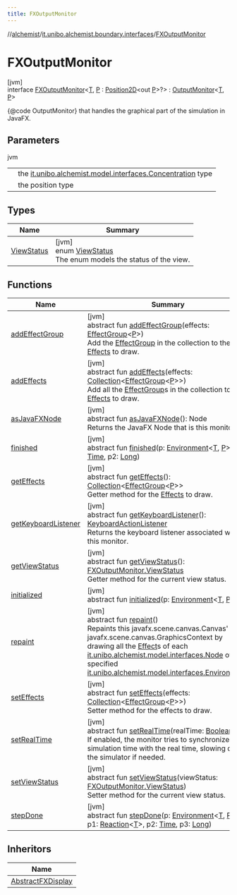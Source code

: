 ```yaml
---
title: FXOutputMonitor
---
```

//[alchemist](../../../index.html)/[it.unibo.alchemist.boundary.interfaces](../index.html)/[FXOutputMonitor](index.html)



# FXOutputMonitor



[jvm]\
interface [FXOutputMonitor](index.html)<[T](index.html), [P](index.html) : [Position2D](../../it.unibo.alchemist.model.interfaces/-position2-d/index.html)<out [P](../-draw-command/index.html)>?> : [OutputMonitor](../-output-monitor/index.html)<[T](../../it.unibo.alchemist.boundary.gui.view.properties/-property-type-adapter/index.html), [P](../-draw-command/index.html)> 

{@code OutputMonitor} that handles the graphical part of the simulation in JavaFX.



## Parameters


jvm

| | |
|---|---|
| <T> | the [it.unibo.alchemist.model.interfaces.Concentration](../../it.unibo.alchemist.model.interfaces/-concentration/index.html) type |
| <P> | the position type |



## Types


| Name | Summary |
|---|---|
| [ViewStatus](-view-status/index.html) | [jvm]<br>enum [ViewStatus](-view-status/index.html)<br>The enum models the status of the view. |


## Functions


| Name | Summary |
|---|---|
| [addEffectGroup](add-effect-group.html) | [jvm]<br>abstract fun [addEffectGroup](add-effect-group.html)(effects: [EffectGroup](../../it.unibo.alchemist.boundary.gui.effects/-effect-group/index.html)<[P](../-draw-command/index.html)>)<br>Add the [EffectGroup](../../it.unibo.alchemist.boundary.gui.effects/-effect-group/index.html) in the collection to the [Effects](../../it.unibo.alchemist.boundary.gui.effects/-effect-f-x/index.html) to draw. |
| [addEffects](add-effects.html) | [jvm]<br>abstract fun [addEffects](add-effects.html)(effects: [Collection](https://docs.oracle.com/javase/8/docs/api/java/util/Collection.html)<[EffectGroup](../../it.unibo.alchemist.boundary.gui.effects/-effect-group/index.html)<[P](../-draw-command/index.html)>>)<br>Add all the [EffectGroup](../../it.unibo.alchemist.boundary.gui.effects/-effect-group/index.html)s in the collection to the [Effects](../../it.unibo.alchemist.boundary.gui.effects/-effect-f-x/index.html) to draw. |
| [asJavaFXNode](as-java-f-x-node.html) | [jvm]<br>abstract fun [asJavaFXNode](as-java-f-x-node.html)(): Node<br>Returns the JavaFX Node that is this monitor. |
| [finished](../-output-monitor/finished.html) | [jvm]<br>abstract fun [finished](../-output-monitor/finished.html)(p: [Environment](../../it.unibo.alchemist.model.interfaces/-environment/index.html)<[T](../../it.unibo.alchemist.boundary.gui.view.properties/-property-type-adapter/index.html), [P](../-draw-command/index.html)>, p1: [Time](../../it.unibo.alchemist.model.interfaces/-time/index.html), p2: [Long](https://kotlinlang.org/api/latest/jvm/stdlib/kotlin/-long/index.html)) |
| [getEffects](get-effects.html) | [jvm]<br>abstract fun [getEffects](get-effects.html)(): [Collection](https://docs.oracle.com/javase/8/docs/api/java/util/Collection.html)<[EffectGroup](../../it.unibo.alchemist.boundary.gui.effects/-effect-group/index.html)<[P](../-draw-command/index.html)>><br>Getter method for the [Effects](../../it.unibo.alchemist.boundary.gui.effects/-effect-f-x/index.html) to draw. |
| [getKeyboardListener](get-keyboard-listener.html) | [jvm]<br>abstract fun [getKeyboardListener](get-keyboard-listener.html)(): [KeyboardActionListener](../../it.unibo.alchemist.boundary.jfx.events.keyboard/-keyboard-action-listener/index.html)<br>Returns the keyboard listener associated with this monitor. |
| [getViewStatus](get-view-status.html) | [jvm]<br>abstract fun [getViewStatus](get-view-status.html)(): [FXOutputMonitor.ViewStatus](-view-status/index.html)<br>Getter method for the current view status. |
| [initialized](../-output-monitor/initialized.html) | [jvm]<br>abstract fun [initialized](../-output-monitor/initialized.html)(p: [Environment](../../it.unibo.alchemist.model.interfaces/-environment/index.html)<[T](../../it.unibo.alchemist.boundary.gui.view.properties/-property-type-adapter/index.html), [P](../-draw-command/index.html)>) |
| [repaint](repaint.html) | [jvm]<br>abstract fun [repaint](repaint.html)()<br>Repaints this javafx.scene.canvas.Canvas' javafx.scene.canvas.GraphicsContext by drawing all the [Effect](../../it.unibo.alchemist.boundary.gui.effects/-effect-f-x/index.html)s of each [it.unibo.alchemist.model.interfaces.Node](../../it.unibo.alchemist.model.interfaces/-node/index.html) of the specified [it.unibo.alchemist.model.interfaces.Environment](../../it.unibo.alchemist.model.interfaces/-environment/index.html). |
| [setEffects](set-effects.html) | [jvm]<br>abstract fun [setEffects](set-effects.html)(effects: [Collection](https://docs.oracle.com/javase/8/docs/api/java/util/Collection.html)<[EffectGroup](../../it.unibo.alchemist.boundary.gui.effects/-effect-group/index.html)<[P](../-draw-command/index.html)>>)<br>Setter method for the effects to draw. |
| [setRealTime](set-real-time.html) | [jvm]<br>abstract fun [setRealTime](set-real-time.html)(realTime: [Boolean](https://kotlinlang.org/api/latest/jvm/stdlib/kotlin/-boolean/index.html))<br>If enabled, the monitor tries to synchronize the simulation time with the real time, slowing down the simulator if needed. |
| [setViewStatus](set-view-status.html) | [jvm]<br>abstract fun [setViewStatus](set-view-status.html)(viewStatus: [FXOutputMonitor.ViewStatus](-view-status/index.html))<br>Setter method for the current view status. |
| [stepDone](../-output-monitor/step-done.html) | [jvm]<br>abstract fun [stepDone](../-output-monitor/step-done.html)(p: [Environment](../../it.unibo.alchemist.model.interfaces/-environment/index.html)<[T](../../it.unibo.alchemist.boundary.gui.view.properties/-property-type-adapter/index.html), [P](../-draw-command/index.html)>, p1: [Reaction](../../it.unibo.alchemist.model.interfaces/-reaction/index.html)<[T](../../it.unibo.alchemist.boundary.gui.view.properties/-property-type-adapter/index.html)>, p2: [Time](../../it.unibo.alchemist.model.interfaces/-time/index.html), p3: [Long](https://kotlinlang.org/api/latest/jvm/stdlib/kotlin/-long/index.html)) |


## Inheritors


| Name |
|---|
| [AbstractFXDisplay](../../it.unibo.alchemist.boundary.monitors/-abstract-f-x-display/index.html) |

